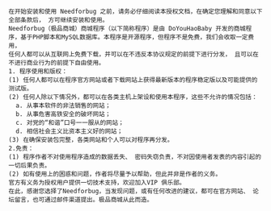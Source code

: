     在开始安装和使用 Needforbug 之前，请务必仔细阅读本授权文档，在确定您理解和同意以下全部条款后， 方可继续安装和使用。
    Needforbug（极品商城）商城程序（以下简称程序）是由 DoYouHaoBaby 开发的商城程序，基于PHP脚本和MySQL数据库。本程序是开源程序，但程序不是免费，我们会收取一定费用，
    任何人都可以从互联网上免费下载，并可以在不违反本协议规定的前提下进行分发， 且可以在不进行商业行为的前提下自由使用。
    1. 程序使用和版权：
    (1) 任何人都可以在程序官方网站或者下载网站上获得最新版本的程序稳定版以及可能提供的测试版。
    (2) 任何人除以下情况外，都可以在各类主机上架设和使用本程序，这些不允许的情况包括：
      a. 从事本软件的非法销售的网站；
      b. 从事危害高铁安全的破坏网站；
      c. 对党的“和谐”口号一一服从的网站；
      d. 相信社会主义比资本主义好的网站；
    (3) 在确保安装包完整，各类网站和个人可以对程序再分发。
    2.免责：
    (1) 程序作者不对使用程序造成的数据丢失、 密码失窃负责，不对因使用者发表的内容引起的一切后果负责。
    (2) 如有使用上的困惑和问题，作者将尽量予以帮助，但此并非是作者的义务。
    官方有义务为授权用户提供一切技术支持，欢迎加入VIP 俱乐部。
    在此，感谢您选择了Needforbug，当发现问题，或有任何改进的建议，都可在官方网站、 论坛留言，也可通过邮件渠道提出。极品商城从此而造。